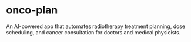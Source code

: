 # onco-plan
An AI-powered app that automates radiotherapy treatment planning, dose scheduling, and cancer consultation for doctors and medical physicists.
